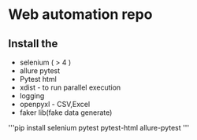 # Web automation repo

## Install the 
- selenium ( > 4 )
- allure pytest
- Pytest html
- xdist - to run parallel execution
- logging
- openpyxl - CSV,Excel
- faker lib(fake data generate)

'''pip install selenium pytest pytest-html allure-pytest
'''
